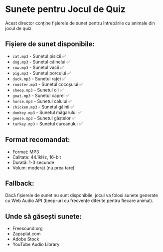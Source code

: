 # Sunete pentru Jocul de Quiz

Acest director conține fișierele de sunet pentru întrebările cu animale din jocul de quiz.

## Fișiere de sunet disponibile:

- `cat.mp3` - Sunetul pisicii ✅
- `dog.mp3` - Sunetul câinelui ✅
- `cow.mp3` - Sunetul vacii ✅
- `pig.mp3` - Sunetul porcului ✅
- `duck.mp3` - Sunetul raței ✅
- `rooster.mp3` - Sunetul cocoșului ✅
- `sheep.mp3` - Sunetul oii ✅
- `goat.mp3` - Sunetul caprei ✅
- `horse.mp3` - Sunetul calului ✅
- `chicken.mp3` - Sunetul găinii ✅
- `donkey.mp3` - Sunetul măgarului ✅
- `geese.mp3` - Sunetul gâștelor ✅
- `turkey.mp3` - Sunetul curcanului ✅

## Format recomandat:

- Format: MP3
- Calitate: 44.1kHz, 16-bit
- Durată: 1-3 secunde
- Volum: moderat (nu prea tare)

## Fallback:

Dacă fișierele de sunet nu sunt disponibile, jocul va folosi sunete generate cu Web Audio API (beep-uri cu frecvențe diferite pentru fiecare animal).

## Unde să găsești sunete:

- Freesound.org
- Zapsplat.com
- Adobe Stock
- YouTube Audio Library
